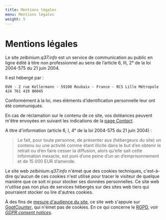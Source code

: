 ```yaml
---
title: Mentions légales
menu: Mentions légales
weight: 5
---
```


# Mentions légales

<!-- Le '<span>.</span>' ci-dessous est pour éviter la génération d'un hyperlien.-->

Le site *zelbinium.q37<span>.<span>info* est un service de communication au public en ligne édité à titre non professionnel au sens de l’article 6, III, 2° de la loi 2004-575 du 21 juin 2004.

Il est hébergé par :

```text
OVH - 2 rue Kellermann - 59100 Roubaix - France - RCS Lille Métropole 424 761 419 00045
```

Conformément à la loi, mes éléments d’identification personnelle leur ont été communiqués.

En cas de réclamation sur le contenu de ce site, vos doléances peuvent m'être envoyées en suivant les indications de la [page *Contact*](../contact).

A titre d'information (article 6, I, 4° de la loi 2004-575 du 21 juin 2004) :

> Le fait, pour toute personne, de présenter aux (hébergeurs du site) un contenu ou une activité comme étant illicite dans le but d’en obtenir le retrait ou d’en faire cesser la diffusion, alors qu’elle sait cette information inexacte, est puni d’une peine d’un an d’emprisonnement et de 15 000 EUR d’amende.

Le site web *zelbinium.q37<span>.<span>info* n'émet que des cookies techniques, c'est-à-dire qu'aucun de ces cookies n'est utilisé pour tracer le visiteur de quelque manière que ce soit ni pour stocker ses données personnelles. Ce site web n'utilise pas non plus de services hébergés sur des sites web tiers qui pourraient stocker ou lire d'autres cookies.

À des fins de [mesure d'audience du site](https://fr.wikipedia.org/wiki/Audience_d%27un_site_Web), ce site web s'appuie sur [*GoatCounter*](http://goatcounter.com/), qui n'émet pas de cookies. En ce qui concerne le [RGPD](https://fr.wikipedia.org/wiki/R%C3%A8glement_g%C3%A9n%C3%A9ral_sur_la_protection_des_donn%C3%A9es), voir [*GDPR consent notices*](http://www.goatcounter.com/gdpr).
